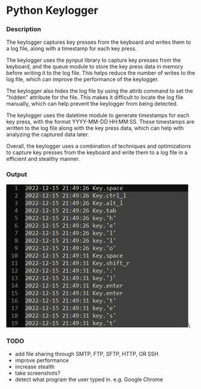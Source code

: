 # Python Keylogger
### Description

The keylogger captures key presses from the keyboard and writes them to a log file, along with a timestamp for each key press.

The keylogger uses the pynput library to capture key presses from the keyboard, and the queue module to store the key press data in memory before writing it to the log file. This helps reduce the number of writes to the log file, which can improve the performance of the keylogger.

The keylogger also hides the log file by using the attrib command to set the "hidden" attribute for the file. This makes it difficult to locate the log file manually, which can help prevent the keylogger from being detected.

The keylogger uses the datetime module to generate timestamps for each key press, with the format YYYY-MM-DD HH:MM:SS. These timestamps are written to the log file along with the key press data, which can help with analyzing the captured data later.

Overall, the keylogger uses a combination of techniques and optimizations to capture key presses from the keyboard and write them to a log file in a efficient and stealthy manner.

### Output
![alt text](images/output.png)\

### TODO
* add file sharing through SMTP, FTP, SFTP, HTTP, OR SSH
* improve performance
* increase stealth
* take screenshots?
* detect what program the user typed in. e.g. Google Chrome
